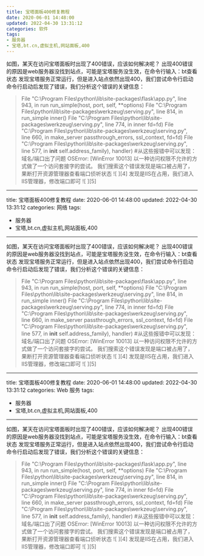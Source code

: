 ```yaml
---
title: 宝塔面板400修复教程
date: 2020-06-01 14:48:00
updated: 2022-04-30 13:31:12
categories: 软件
tags:
- 服务器
- 宝塔,bt.cn,虚拟主机,网站面板,400
---
```

如图，某天在访问宝塔面板时出现了400错误，应该如何解决呢？
出现400错误的原因是web服务器没找到站点，可能是宝塔服务没生效，在命令行输入：bt查看状态
发现宝塔服务正常运行，但是进入站点依然出现400，我们尝试命令行启动
命令行启动后发现了错误，我们分析这个错误的关键信息：

> File "C:\Program Files\python\lib\site-packages\flask\app.py", line 943, in run run_simple(host, port, self, **options)
> File "C:\Program Files\python\lib\site-packages\werkzeug\serving.py", line 814, in run_simple inner()
> File "C:\Program Files\python\lib\site-packages\werkzeug\serving.py", line 774, in inner fd=fd)
> File "C:\Program Files\python\lib\site-packages\werkzeug\serving.py", line 660, in make_server passthrough_errors, ssl_context, fd=fd)
> File "C:\Program Files\python\lib\site-packages\werkzeug\serving.py", line 577, in __init__ self.address_family), handler)
> #从这些报错中可以发现：域名/端口出了问题
> OSError: [WinError 10013] 以一种访问权限不允许的方式做了一个访问套接字的尝试。
> 我们搜索这个错误发现是端口被占用了，果断打开资源管理器查看端口侦听状态
> ![  ][4]
> 发现是IIS在占用，我们进入IIS管理器，修改端口即可
> ![  ][5]




---
title: 宝塔面板400修复教程
date: 2020-06-01 14:48:00
updated: 2022-04-30 13:31:12
categories: 网络
tags:
- 服务器
- 宝塔,bt.cn,虚拟主机,网站面板,400
---
如图，某天在访问宝塔面板时出现了400错误，应该如何解决呢？
出现400错误的原因是web服务器没找到站点，可能是宝塔服务没生效，在命令行输入：bt查看状态
发现宝塔服务正常运行，但是进入站点依然出现400，我们尝试命令行启动
命令行启动后发现了错误，我们分析这个错误的关键信息：

> File "C:\Program Files\python\lib\site-packages\flask\app.py", line 943, in run run_simple(host, port, self, **options)
> File "C:\Program Files\python\lib\site-packages\werkzeug\serving.py", line 814, in run_simple inner()
> File "C:\Program Files\python\lib\site-packages\werkzeug\serving.py", line 774, in inner fd=fd)
> File "C:\Program Files\python\lib\site-packages\werkzeug\serving.py", line 660, in make_server passthrough_errors, ssl_context, fd=fd)
> File "C:\Program Files\python\lib\site-packages\werkzeug\serving.py", line 577, in __init__ self.address_family), handler)
> #从这些报错中可以发现：域名/端口出了问题
> OSError: [WinError 10013] 以一种访问权限不允许的方式做了一个访问套接字的尝试。
> 我们搜索这个错误发现是端口被占用了，果断打开资源管理器查看端口侦听状态
> ![  ][4]
> 发现是IIS在占用，我们进入IIS管理器，修改端口即可
> ![  ][5]




---
title: 宝塔面板400修复教程
date: 2020-06-01 14:48:00
updated: 2022-04-30 13:31:12
categories: Web 服务
tags:
- 服务器
- 宝塔,bt.cn,虚拟主机,网站面板,400
---
如图，某天在访问宝塔面板时出现了400错误，应该如何解决呢？
出现400错误的原因是web服务器没找到站点，可能是宝塔服务没生效，在命令行输入：bt查看状态
发现宝塔服务正常运行，但是进入站点依然出现400，我们尝试命令行启动
命令行启动后发现了错误，我们分析这个错误的关键信息：

> File "C:\Program Files\python\lib\site-packages\flask\app.py", line 943, in run run_simple(host, port, self, **options)
> File "C:\Program Files\python\lib\site-packages\werkzeug\serving.py", line 814, in run_simple inner()
> File "C:\Program Files\python\lib\site-packages\werkzeug\serving.py", line 774, in inner fd=fd)
> File "C:\Program Files\python\lib\site-packages\werkzeug\serving.py", line 660, in make_server passthrough_errors, ssl_context, fd=fd)
> File "C:\Program Files\python\lib\site-packages\werkzeug\serving.py", line 577, in __init__ self.address_family), handler)
> #从这些报错中可以发现：域名/端口出了问题
> OSError: [WinError 10013] 以一种访问权限不允许的方式做了一个访问套接字的尝试。
> 我们搜索这个错误发现是端口被占用了，果断打开资源管理器查看端口侦听状态
> ![  ][4]
> 发现是IIS在占用，我们进入IIS管理器，修改端口即可
> ![  ][5]




